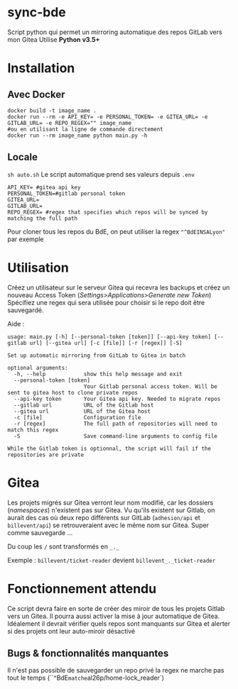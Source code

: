 # sync-bde

Script python qui permet un mirroring automatique des repos GitLab vers mon Gitea
Utilise **Python v3.5+**
# Installation
## Avec Docker
```
docker build -t image_name .
docker run --rm -e API_KEY= -e PERSONAL_TOKEN= -e GITEA_URL= -e GITLAB_URL= -e REPO_REGEX="" image_name
#ou en utilisant la ligne de commande directement
docker run --rm image_name python main.py -h
```

## Locale
`sh auto.sh`
Le script automatique prend ses valeurs depuis `.env`
```
API_KEY= #gitea api key
PERSONAL_TOKEN=#gitlab personal token
GITEA_URL=
GITLAB_URL=
REPO_REGEX= #regex that specifies which repos will be synced by matching the full path
```
Pour cloner tous les repos du BdE, on peut utiliser la regex `"^BdEINSALyon"` par exemple
# Utilisation
Créez un utilisateur sur le serveur Gitea qui recevra les backups et créez un nouveau Access Token
(*Settings*>*Applications*>*Generate new Token*)
Spécifiez une regex qui sera utilisée pour choisir si le repo doit être sauvegardé.

Aide :
```
usage: main.py [-h] [--personal-token [token]] [--api-key token] [--gitlab url] [--gitea url] [-c [file]] [-r [regex]] [-S]

Set up automatic mirroring from GitLab to Gitea in batch

optional arguments:
  -h, --help            show this help message and exit
  --personal-token [token]
                        Your Gitlab personal access token. Will be sent to gitea host to clone private repos
  --api-key token       Your Gitea api key. Needed to migrate repos
  --gitlab url          URL of the Gitlab host
  --gitea url           URL of the Gitea host
  -c [file]             Configuration file
  -r [regex]            The full path of repositories will need to match this regex
  -S                    Save command-line arguments to config file

While the Gitlab token is optionnal, the script will fail if the repositories are private
```
# Gitea
Les projets migrés sur Gitea verront leur nom modifié, car les dossiers (*namespaces*)
n'existent pas sur Gitea. Vu qu'ils existent sur Gitlab,
on aurait des cas où deux repo différents sur GitLab (`adhesion/api` et `billevent/api`)
se retrouveraient avec le même nom sur Gitea. Super comme sauvegarde ...

Du coup les `/` sont transformés en `_._`

Exemple :
`billevent/ticket-reader` devient `billevent_._ticket-reader`

# Fonctionnement attendu
Ce script devra faire en sorte de créer des miroir de tous les projets Gitlab vers un Gitea.
Il pourra aussi activer la mise à jour automatique de Gitea.
Idéalement il devrait vérifier quels repos sont manquants sur Gitea et alerter si des
projets ont leur auto-miroir désactivé

## Bugs & fonctionnalités manquantes
Il n'est pas possible de sauvegarder un repo privé
la regex ne marche pas tout le temps (``^BdE` matche `al26p/home-lock_reader`)
